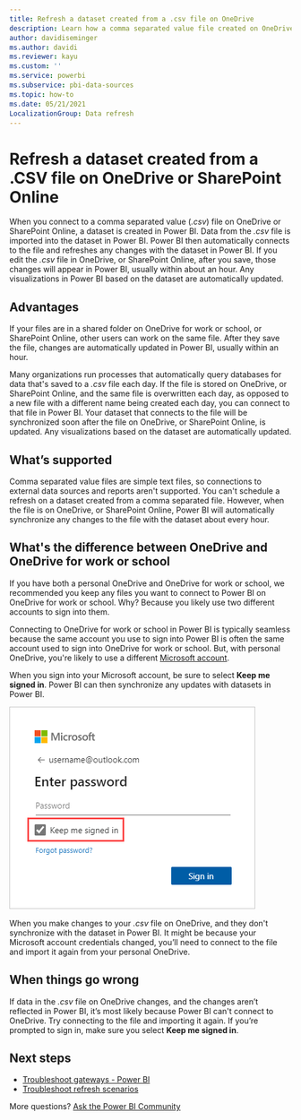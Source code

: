```yaml
---
title: Refresh a dataset created from a .csv file on OneDrive
description: Learn how a comma separated value file created on OneDrive or SharePoint is refreshed after you connect it to Power BI.
author: davidiseminger
ms.author: davidi
ms.reviewer: kayu
ms.custom: ''
ms.service: powerbi
ms.subservice: pbi-data-sources
ms.topic: how-to
ms.date: 05/21/2021
LocalizationGroup: Data refresh
---
```

# Refresh a dataset created from a .CSV file on OneDrive or SharePoint Online

When you connect to a comma separated value (*.csv*) file on OneDrive or SharePoint Online, a dataset is created in Power BI. Data from the *.csv* file is imported into the dataset in Power BI. Power BI then automatically connects to the file and refreshes any changes with the dataset in Power BI. If you edit the *.csv* file in OneDrive, or SharePoint Online, after you save, those changes will appear in Power BI, usually within about an hour. Any visualizations in Power BI based on the dataset are automatically updated.

## Advantages

If your files are in a shared folder on OneDrive for work or school, or SharePoint Online, other users can work on the same file. After they save the file, changes are automatically updated in Power BI, usually within an hour.

Many organizations run processes that automatically query databases for data that's saved to a *.csv* file each day. If the file is stored on OneDrive, or SharePoint Online, and the same file is overwritten each day, as opposed to a new file with a different name being created each day, you can connect to that file in Power BI. Your dataset that connects to the file will be synchronized soon after the file on OneDrive, or SharePoint Online, is updated. Any visualizations based on the dataset are automatically updated.

## What’s supported

Comma separated value files are simple text files, so connections to external data sources and reports aren't supported. You can't schedule a refresh on a dataset created from a comma separated file. However, when the file is on OneDrive, or SharePoint Online, Power BI will automatically synchronize any changes to the file with the dataset about every hour.

## What's the difference between OneDrive and OneDrive for work or school

If you have both a personal OneDrive and OneDrive for work or school, we recommended you keep any files you want to connect to Power BI on OneDrive for work or school. Why? Because you likely use two different accounts to sign into them.

Connecting to OneDrive for work or school in Power BI is typically seamless because the same account you use to sign into Power BI is often the same account used to sign into OneDrive for work or school. But, with personal OneDrive, you're likely to use a different [Microsoft account](https://account.microsoft.com).

When you sign into your Microsoft account, be sure to select **Keep me signed in**. Power BI can then synchronize any updates with datasets in Power BI.

![Sign in example](media/refresh-csv-file-onedrive/refresh_signin_keepmesignedin.png)

When you make changes to your *.csv* file on OneDrive, and they don't synchronize with the dataset in Power BI. It might be because your Microsoft account credentials changed, you’ll need to connect to the file and import it again from your personal OneDrive.

## When things go wrong

If data in the *.csv* file on OneDrive changes, and the changes aren’t reflected in Power BI, it’s most likely because Power BI can't connect to OneDrive. Try connecting to the file and importing it again. If you’re prompted to sign in, make sure you select **Keep me signed in**.

## Next steps

* [Troubleshoot gateways - Power BI](service-gateway-onprem-tshoot.md)
* [Troubleshoot refresh scenarios](refresh-troubleshooting-refresh-scenarios.md)

More questions? [Ask the Power BI Community](https://community.powerbi.com/)

